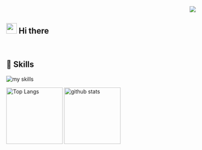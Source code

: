 <!-- 1. GitHub usernameを変更 -->
<div align="right">
  <img src="https://komarev.com/ghpvc/?username=toshikifu" />
</div>


<!-- 2. プロフィールや連絡先を変更 -->
## <img src="https://media.giphy.com/media/hvRJCLFzcasrR4ia7z/giphy.gif" width="28"> Hi there
<br>


<!-- 3. 好きな技術スタックに変更 -->
<!-- ライトモート：theme=light, ダークモート：theme=dark -->
<!-- アイコンの選択肢一覧：https://arc.net/l/quote/zizyykfh -->
## 🌱 Skills
<img alt="my skills" src="https://skillicons.dev/icons?theme=dark&perline=7&i=html,css,js,ts,react,next,figma,python,fastapi,docker,terraform,gcp" />
<br>


<!-- 4. GitHub usernameを変更, 2箇所 -->
<p align="left"> 
  <img alt="Top Langs" height="150px" src="https://github-readme-stats-delta-two-47.vercel.app/api/top-langs/?username=toshikifu&layout=compact&show_icons=true&theme=onedark" />
  <img alt="github stats" height="150px" src="https://github-readme-stats-delta-two-47.vercel.app/api?username=toshikifu&theme=onedark&show_icons=true" />
</p>
